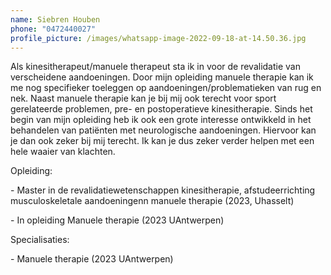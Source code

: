 ```yaml
---
name: Siebren Houben
phone: "0472440027"
profile_picture: /images/whatsapp-image-2022-09-18-at-14.50.36.jpg
---
```

Als kinesitherapeut/manuele therapeut sta ik in voor de revalidatie van verscheidene aandoeningen. Door m﻿ijn opleiding manuele therapie k﻿an i﻿k me nog specifieker toeleggen op aandoeningen/problematieken van rug en nek.  Naast manuele therapie kan je bij mij ook terecht voor sport gerelateerde problemen, pre- en postoperatieve kinesitherapie. Sinds het begin van mijn opleiding heb ik ook een grote interesse ontwikkeld in het behandelen van patiënten met neurologische aandoeningen. Hiervoor kan je dan ook zeker bij mij terecht. Ik kan je dus zeker verder helpen met een hele waaier van klachten.

Opleiding:

\- Master in de revalidatiewetenschappen kinesitherapie, afstudeerrichting musculoskeletale aandoeningenn 
manuele therapie (2023, Uhasselt)

\- In opleiding Manuele therapie (2023 UAntwerpen)

S﻿pecialisaties:

\- Manuele therapie (2023 UAntwerpen)